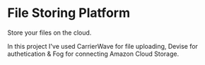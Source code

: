 File Storing Platform
==================
Store your files on the cloud.

In this project I've used CarrierWave for file uploading, Devise for authetication & Fog for connecting Amazon Cloud Storage.

